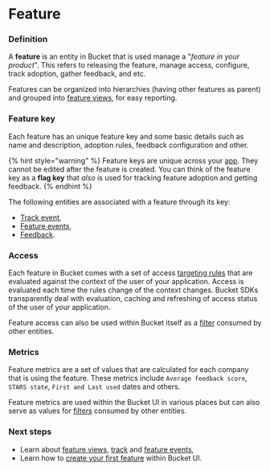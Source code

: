 # Feature

### Definition

A **feature** is an entity in Bucket that is used manage a "_feature in your product_". This refers to releasing the feature, manage access, configure, track adoption, gather feedback, and etc.

Features can be organized into hierarchies (having other features as parent) and grouped into [feature views](feature-view.md), for easy reporting.

### Feature key

Each feature has an unique feature key and some basic details such as name and description, adoption rules, feedback configuration and other.

{% hint style="warning" %}
Feature keys are unique across your [app](app.md). They cannot be edited after the feature is created. You can think of the feature key as a **flag key** that _also_ is used for tracking feature adoption and getting feedback.
{% endhint %}

The following entities are associated with a feature through its key:

* [Track event](event.md),
* [Feature events](feature-events.md),
* [Feedback](feedback.md).

### Access

Each feature in Bucket comes with a set of access [targeting rules](targeting-rules.md) that are evaluated against the context of the user of your application. Access is evaluated each time the rules change of the context changes. Bucket SDKs transparently deal with evaluation, caching and refreshing of access status of the user of your application.&#x20;

Feature access can also be used within Bucket itself as a [filter](filter.md#feature-access-filter) consumed by other entities.

### Metrics

Feature metrics are a set of values that are calculated for each company that is using the feature. These metrics include `Average feedback score`, `STARS state`, `First and Last used` dates and others.

Feature metrics are used within the Bucket UI in various places but can also serve as values for [filters](filter.md#company-feature-metrics) consumed by other entities.

### Next steps

* Learn about [feature views](feature-view.md), [track](event.md) and [feature events](feature-events.md),
* Learn how to [create your first feature](../../guides/create-your-first-feature.md) within Bucket UI.
